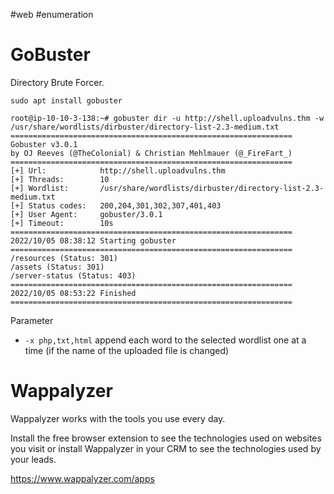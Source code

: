 #web #enumeration 
# GoBuster

Directory Brute Forcer.

```
sudo apt install gobuster
```


```
root@ip-10-10-3-138:~# gobuster dir -u http://shell.uploadvulns.thm -w /usr/share/wordlists/dirbuster/directory-list-2.3-medium.txt 
===============================================================
Gobuster v3.0.1
by OJ Reeves (@TheColonial) & Christian Mehlmauer (@_FireFart_)
===============================================================
[+] Url:            http://shell.uploadvulns.thm
[+] Threads:        10
[+] Wordlist:       /usr/share/wordlists/dirbuster/directory-list-2.3-medium.txt
[+] Status codes:   200,204,301,302,307,401,403
[+] User Agent:     gobuster/3.0.1
[+] Timeout:        10s
===============================================================
2022/10/05 08:38:12 Starting gobuster
===============================================================
/resources (Status: 301)
/assets (Status: 301)
/server-status (Status: 403)
===============================================================
2022/10/05 08:53:22 Finished
===============================================================
```

Parameter
- `-x php,txt,html` append each word to the selected wordlist one at a time (if the name of the uploaded file is changed) 

# Wappalyzer

Wappalyzer works with the tools you use every day.

Install the free browser extension to see the technologies used on websites you visit or install Wappalyzer in your CRM to see the technologies used by your leads.

https://www.wappalyzer.com/apps